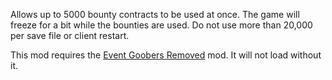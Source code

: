 Allows up to 5000 bounty contracts to be used at once. The game will freeze for a bit while the bounties are used. Do not use more than 20,000 per save file or client restart.

This mod requires the [Event Goobers Removed](https://github.com/rathkey11/IC-Mod-Hub/tree/main/Event-Goobers-Removed) mod. It will not load without it.

